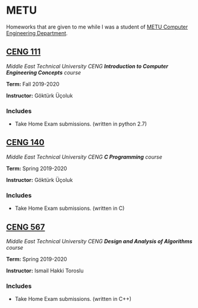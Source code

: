# METU
Homeworks that are given to me while I was a student of [METU Computer Engineering Department](https://ceng.metu.edu.tr/).
## [CENG 111](https://github.com/e-hengirmen/METU/tree/master/CENG111)
_Middle East Technical University CENG **Introduction to Computer Engineering Concepts** course_

**Term:** Fall 2019-2020

**Instructor:** Göktürk Üçoluk
### Includes

* Take Home Exam submissions. (written in python 2.7)
## [CENG 140](https://github.com/e-hengirmen/METU/tree/master/CENG140)
_Middle East Technical University CENG **C Programming** course_

**Term:** Spring 2019-2020

**Instructor:** Göktürk Üçoluk
### Includes
* Take Home Exam submissions. (written in C)
## [CENG 567](https://github.com/e-hengirmen/METU/tree/master/CENG567)
_Middle East Technical University CENG **Design and Analysis of Algorithms** course_

**Term:** Spring 2019-2020

**Instructor:** Ismail Hakki Toroslu
### Includes
* Take Home Exam submissions. (written in C++)
